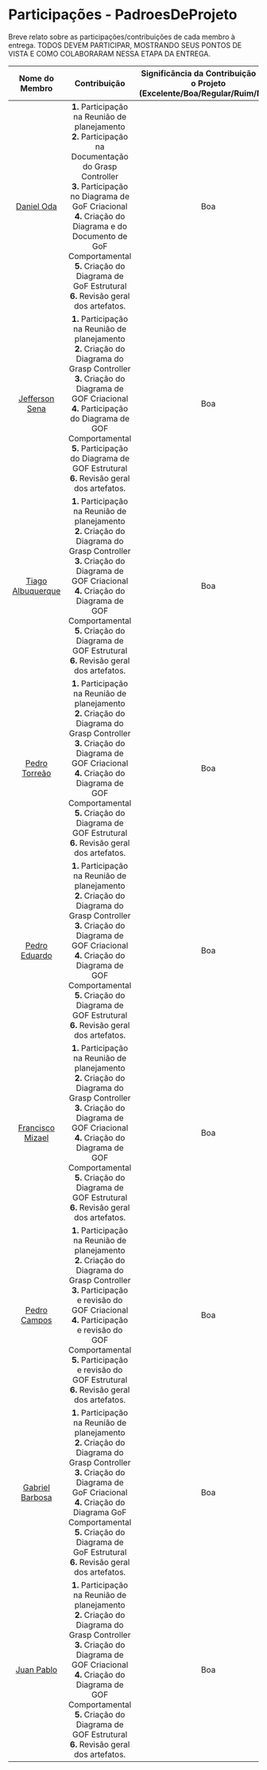 # Participações - PadroesDeProjeto

Breve relato sobre as participações/contribuições de cada membro à entrega.
TODOS DEVEM PARTICIPAR, MOSTRANDO SEUS PONTOS DE VISTA E COMO COLABORARAM NESSA ETAPA DA ENTREGA.

|                        Nome do Membro                        |                                                                                                                                                                                                                                    Contribuição                                                                                                                                                                                                                                    | Significância da Contribuição para o Projeto (Excelente/Boa/Regular/Ruim/Nula) |
|:------------------------------------------------------------:|:----------------------------------------------------------------------------------------------------------------------------------------------------------------------------------------------------------------------------------------------------------------------------------------------------------------------------------------------------------------------------------------------------------------------------------------------------------------------------------:| :----------------------------------------------------------------------------: |
|     [Daniel Oda](https://github.com/danieloda)          |                                                       **1.** Participação na Reunião de planejamento<br> **2.** Participação na Documentação do Grasp Controller<br> **3.** Participação no Diagrama de GoF Criacional <br> **4.** Criação do Diagrama e do Documento de GoF Comportamental<br> **5.** Criação do Diagrama de GoF Estrutural <br> **6.** Revisão geral dos artefatos.                                                     |                                   Boa                                    |
|     [Jefferson Sena](https://github.com/JeffersonSenaa)      |                                        **1.** Participação na Reunião de planejamento<br> **2.** Criação do Diagrama do Grasp Controller<br> **3.** Criação do Diagrama de GOF Criacional <br> **4.** Participação do Diagrama de GOF Comportamental<br> **5.** Participação do Diagrama de GOF Estrutural <br> **6.** Revisão geral dos artefatos.<br>                                         |                                   Boa                                    |
|     [Tiago Albuquerque](https://github.com/Tiago1604)       | **1.** Participação na Reunião de planejamento<br> **2.** Criação do Diagrama do Grasp Controller<br> **3.** Criação do Diagrama de GOF Criacional <br> **4.** Criação do Diagrama de GOF Comportamental<br> **5.** Criação do Diagrama de GOF Estrutural <br> **6.** Revisão geral dos artefatos.   | Boa  |
|     [Pedro Torreão](https://github.com/PedroTorreao21)       |                                    **1.** Participação na Reunião de planejamento<br> **2.** Criação do Diagrama do Grasp Controller<br> **3.** Criação do Diagrama de GOF Criacional <br> **4.** Criação do Diagrama de GOF Comportamental<br> **5.** Criação do Diagrama de GOF Estrutural <br> **6.** Revisão geral dos artefatos.                                    |                                   Boa                                    |
|     [Pedro Eduardo](https://github.com/PedroEduardoSS)      |   **1.** Participação na Reunião de planejamento<br> **2.** Criação do Diagrama do Grasp Controller<br> **3.** Criação do Diagrama de GOF Criacional <br> **4.** Criação do Diagrama de GOF Comportamental<br> **5.** Criação do Diagrama de GOF Estrutural <br> **6.** Revisão geral dos artefatos.               |                                   Boa                                   |
|     [Francisco Mizael ](https://github.com/frmiza)        |          **1.** Participação na Reunião de planejamento<br> **2.** Criação do Diagrama do Grasp Controller<br> **3.** Criação do Diagrama de GOF Criacional <br> **4.** Criação do Diagrama de GOF Comportamental<br> **5.** Criação do Diagrama de GOF Estrutural <br> **6.** Revisão geral dos artefatos.                                                       | Boa |
|     [Pedro Campos](https://github.com/pedrocampos0)        | **1.** Participação na Reunião de planejamento<br> **2.** Criação do Diagrama do Grasp Controller<br> **3.** Participação e revisão do GOF Criacional <br> **4.** Participação e revisão do GOF Comportamental<br> **5.** Participação e revisão do GOF Estrutural <br> **6.** Revisão geral dos artefatos. <br>|                                   Boa                                  |
|     [Gabriel Barbosa](https://github.com/gabrie1barbosa)     |                                              **1.** Participação na Reunião de planejamento<br> **2.** Criação do Diagrama do Grasp Controller<br> **3.** Criação do Diagrama de GoF Criacional <br> **4.** Criação do Diagrama GoF Comportamental<br> **5.** Criação do Diagrama de GoF Estrutural <br> **6.** Revisão geral dos artefatos.      |   Boa  |
|     [Juan Pablo ](https://github.com/Juan-Ricarte)        |                                 **1.** Participação na Reunião de planejamento<br> **2.** Criação do Diagrama do Grasp Controller<br> **3.** Criação do Diagrama de GOF Criacional <br> **4.** Criação do Diagrama de GOF Comportamental<br> **5.** Criação do Diagrama de GOF Estrutural <br> **6.** Revisão geral dos artefatos.                                  |                                   Boa                                    |